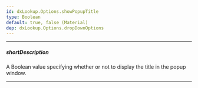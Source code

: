 ```yaml
---
id: dxLookup.Options.showPopupTitle
type: Boolean
default: true, false (Material)
dep: dxLookup.Options.dropDownOptions
---
```

---
##### shortDescription
A Boolean value specifying whether or not to display the title in the popup window.

---
